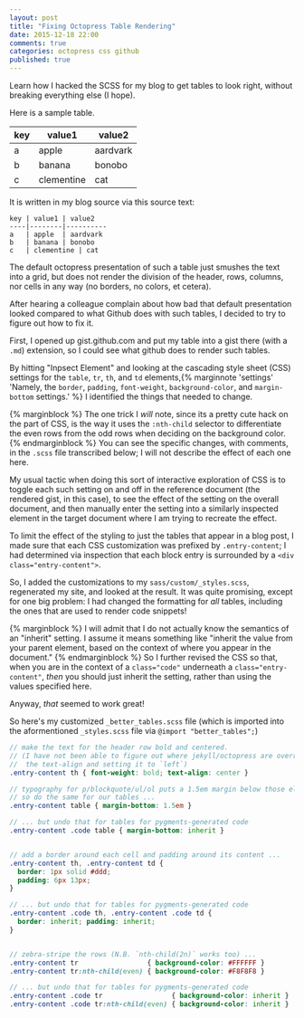 ```yaml
---
layout: post
title: "Fixing Octopress Table Rendering"
date: 2015-12-18 22:00
comments: true
categories: octopress css github
published: true
---
```


Learn how I hacked the SCSS for my blog to get tables to look right,
without breaking everything else (I hope).

<!-- more -->

Here is a sample table.

key | value1 | value2
----|--------|----------
a   | apple  | aardvark
b   | banana | bonobo
c   | clementine | cat

It is written in my blog source via this source text:

```
key | value1 | value2
----|--------|----------
a   | apple  | aardvark
b   | banana | bonobo
c   | clementine | cat
```

The default octopress presentation of such a table just smushes the
text into a grid, but does not render the division of the header,
rows, columns, nor cells in any way (no borders, no colors, et
cetera).

After hearing a colleague complain about how bad that default
presentation looked compared to what Github does with such tables, I
decided to try to figure out how to fix it.

First, I opened up gist.github.com and put my table into a gist there
(with a `.md`) extension, so I could see what github does to render
such tables.

By hitting "Inpsect Element" and looking at the
cascading style sheet (CSS) settings for the `table`, `tr`, `th`, and
`td` elements,{% marginnote 'settings' 'Namely, the `border`, `padding`, `font-weight`, `background-color`, and `margin-bottom` settings.' %}
I identified the things that needed to change.

{% marginblock %}
The one trick I *will* note, since its a pretty cute hack on the
part of CSS, is the way it uses the `:nth-child` selector to
differentiate the even rows from the odd rows when deciding on the
background color.
{% endmarginblock %}
You can see the specific changes, with comments, in the `.scss`
file transcribed below; I will not describe the effect of each one
here.

My usual tactic when doing this sort of interactive exploration of CSS
is to toggle each such setting on and off in the reference document
(the rendered gist, in this case), to see the effect of the setting on
the overall document, and then manually enter the setting into a
similarly inspected element in the target document where I am trying
to recreate the effect.

To limit the effect of the styling to just the tables that appear in a
blog post, I made sure that each CSS customization was prefixed by
`.entry-content`; I had determined via inspection that each block
entry is surrounded by a `<div class="entry-content">`.

So, I added the customizations to my `sass/custom/_styles.scss`,
regenerated my site, and looked at the result. It was quite promising,
except for one big problem: I had changed the formatting for *all*
tables, including the ones that are used to render code snippets!

{% marginblock %}
I will admit that I do not actually know the semantics of an
"inherit" setting. I assume it means something like "inherit the
value from your parent element, based on the context of where you
appear in the document."
{% endmarginblock %}
So I further revised the CSS so that, when you are in the context of a
`class="code"` underneath a `class="entry-content"`, *then* you should
just inherit the setting, rather than using the values specified here.

Anyway, *that* seemed to work great!

So here's my customized `_better_tables.scss` file (which is
imported into the aformentioned `_styles.scss` file via
`@import "better_tables";`)

```scss
// make the text for the header row bold and centered.
// (I have not been able to figure out where jekyll/octopress are overriding
//  the text-align and setting it to `left`)
.entry-content th { font-weight: bold; text-align: center }

// typography for p/blockquote/ul/ol puts a 1.5em margin below those elements,
// so do the same for our tables ...
.entry-content table { margin-bottom: 1.5em }

// ... but undo that for tables for pygments-generated code
.entry-content .code table { margin-bottom: inherit }


// add a border around each cell and padding around its content ...
.entry-content th, .entry-content td {
  border: 1px solid #ddd;
  padding: 6px 13px;
}

// ... but undo that for tables for pygments-generated code
.entry-content .code th, .entry-content .code td {
  border: inherit; padding: inherit;
}


// zebra-stripe the rows (N.B. `nth-child(2n)` works too) ...
.entry-content tr                 { background-color: #FFFFFF }
.entry-content tr:nth-child(even) { background-color: #F8F8F8 }

// ... but undo that for tables for pygments-generated code
.entry-content .code tr                 { background-color: inherit }
.entry-content .code tr:nth-child(even) { background-color: inherit }
```
